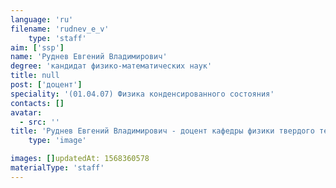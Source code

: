 ```yaml
---
language: 'ru'
filename: 'rudnev_e_v'
    type: 'staff'
aim: ['ssp']
name: 'Руднев Евгений Владимирович'
degree: 'кандидат физико-математических наук'
title: null
post: ['доцент']
speciality: '(01.04.07) Физика конденсированного состояния'
contacts: []
avatar:
  - src: ''
title: 'Руднев Евгений Владимирович - доцент кафедры физики твердого тела и наноструктур'
    type: 'image'

images: []updatedAt: 1568360578
materialType: 'staff'
---
```


